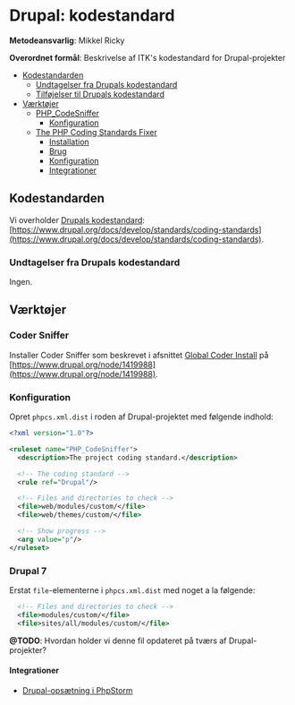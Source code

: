 # Drupal: kodestandard

**Metodeansvarlig**: Mikkel Ricky

**Overordnet formål**: Beskrivelse af ITK's kodestandard for Drupal-projekter

<!-- toc -->

* [Kodestandarden](#kodestandarden)
  * [Undtagelser fra Drupals kodestandard](#undtagelser-fra-drupals-kodestandard)
  * [Tilføjelser til Drupals kodestandard](#tilfojelser-til-drupals-kodestandard)
* [Værktøjer](#vaerktojer)
  * [PHP_CodeSniffer](#php_codesniffer)
    * [Konfiguration](#konfiguration)
  * [The PHP Coding Standards Fixer](#the-php-coding-standards-fixer)
    * [Installation](#installation)
    * [Brug](#brug)
    * [Konfiguration](#konfiguration-1)
    * [Integrationer](#integrationer)

<!-- tocstop -->

## Kodestandarden

Vi overholder [Drupals
kodestandard](https://www.drupal.org/docs/develop/standards/coding-standards):
[https://www.drupal.org/docs/develop/standards/coding-standards](https://www.drupal.org/docs/develop/standards/coding-standards).

### Undtagelser fra Drupals kodestandard

Ingen.

## Værktøjer

### Coder Sniffer

Installer Coder Sniffer som beskrevet i afsnittet [Global Coder
Install](https://www.drupal.org/node/1419988) på
[https://www.drupal.org/node/1419988](https://www.drupal.org/node/1419988).

### Konfiguration

Opret `phpcs.xml.dist` i roden af Drupal-projektet med følgende indhold:

```xml
<?xml version="1.0"?>

<ruleset name="PHP_CodeSniffer">
  <description>The project coding standard.</description>

  <!-- The coding standard -->
  <rule ref="Drupal"/>

  <!-- Files and directories to check -->
  <file>web/modules/custom/</file>
  <file>web/themes/custom/</file>

  <!-- Show progress -->
  <arg value="p"/>
</ruleset>
```

### Drupal 7

Erstat `file`-elementerne i `phpcs.xml.dist` med noget a la følgende:

```xml
  <!-- Files and directories to check -->
  <file>modules/custom/</file>
  <file>sites/all/modules/custom/</file>
```

**@TODO**: Hvordan holder vi denne fil opdateret på tværs af Drupal-projekter?

#### Integrationer

* [Drupal-opsætning i PhpStorm](phpstorm.md#drupal-opsaetning-i-phpstorm)

